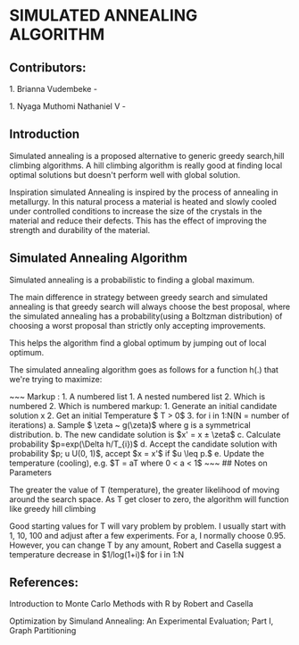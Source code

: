 # SIMULATED ANNEALING ALGORITHM
## Contributors:
<p>1. Brianna Vudembeke - </p>
<p>1. Nyaga Muthomi Nathaniel V - </p>

## Introduction
<p> Simulated annealing is a proposed alternative to generic greedy search,hill climbing algorithms. A hill climbing algorithm is really good at finding local optimal solutions but doesn't perform well with global solution.</p>
<p> Inspiration simulated Annealing is inspired by the process of annealing in metallurgy. In this natural process a material is heated and slowly cooled under controlled conditions to increase the size of the crystals in the material and reduce their defects. This has the effect of improving the strength and durability of the material. </p>

## Simulated Annealing Algorithm
<p> Simulated annealing is a probabilistic to finding a global maximum. </p>
<p> The main difference in strategy between greedy search and simulated annealing is that greedy search will always choose the best proposal, where the simulated annealing has a probability(using a Boltzman distribution) of choosing a worst proposal than strictly only accepting improvements. </p>
<p> This helps the algorithm find a global optimum by jumping out of local optimum. </p>
<p> The simulated annealing algorithm goes as follows for a function h(.) that we're trying to maximize:  </p>
~~~
 Markup : 1. A numbered list
              1. A nested numbered list
              2. Which is numbered
          2. Which is numbered
markup:   1. Generate an initial candidate solution x
          2. Get an initial Temperature $ T > 0$
          3. for i in 1:N(N = number of iterations)
              a. Sample $ \zeta ~ g(\zeta)$ where g is a symmetrical distribution.
              b. The new candidate solution is $x' = x ± \zeta$
              c. Calculate probability $p=exp(\Delta h/T_{i})$
              d. Accept the candidate solution with probability $p; u U(0, 1)$, accept $x = x'$ if $u \leq p.$
              e. Update the temperature (cooling), e.g. $T = aT where 0 < a < 1$
~~~
## Notes on Parameters
<p> The greater the value of T (temperature), the greater likelihood of moving around the search space. As T get closer to zero, the algorithm will function like greedy hill climbing </p>
<p> Good starting values for T will vary problem by problem. I usually start with 1, 10, 100 and adjust after a few experiments. For a, I normally choose 0.95. However, you can change T by any amount, Robert and Casella suggest a temperature decrease in $1/log(1+i)$ for i in 1:N

## References:
<p> Introduction to Monte Carlo Methods with R by Robert and Casella  </p>
<p> Optimization by Simuland Annealing: An Experimental Evaluation; Part I, Graph Partitioning  </p>
